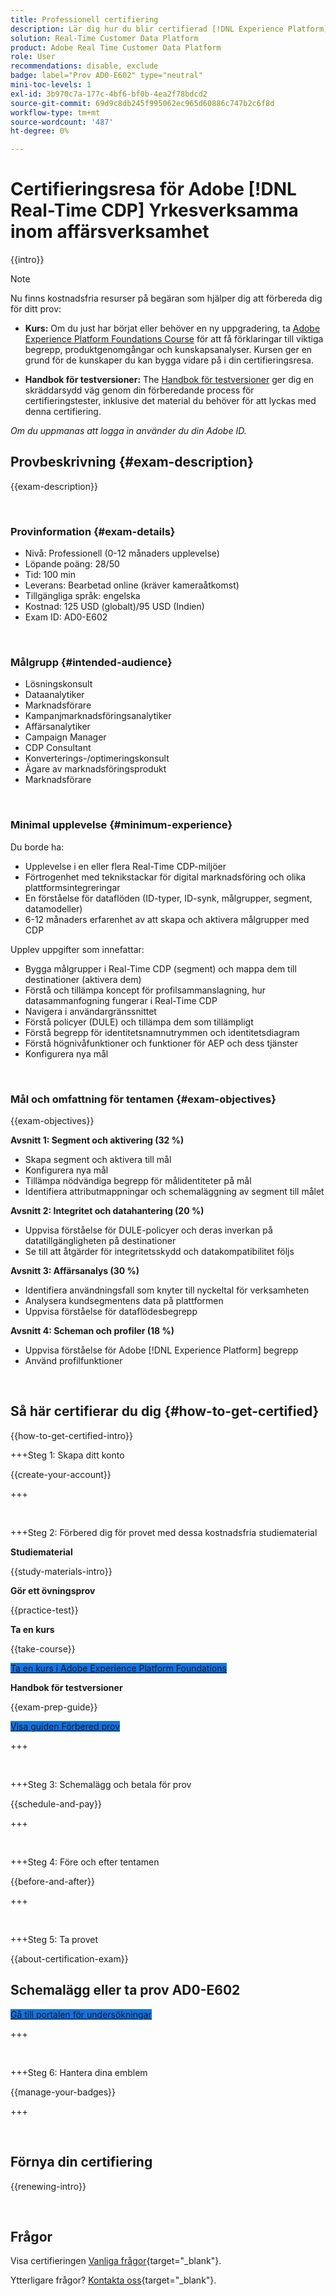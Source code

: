 ```yaml
---
title: Professionell certifiering
description: Lär dig hur du blir certifierad [!DNL Experience Platform] Professional in [!DNL Real-Time Customer Data Platform]
solution: Real-Time Customer Data Platform
product: Adobe Real Time Customer Data Platform
role: User
recommendations: disable, exclude
badge: label="Prov AD0-E602" type="neutral"
mini-toc-levels: 1
exl-id: 3b970c7a-177c-4bf6-bf0b-4ea2f78bdcd2
source-git-commit: 69d9c8db245f995062ec965d60886c747b2c6f8d
workflow-type: tm+mt
source-wordcount: '487'
ht-degree: 0%

---
```


# Certifieringsresa för Adobe [!DNL Real-Time CDP] Yrkesverksamma inom affärsverksamhet

{{intro}}

>[!NOTE]
>
>Nu finns kostnadsfria resurser på begäran som hjälper dig att förbereda dig för ditt prov:
>
>* **Kurs:** Om du just har börjat eller behöver en ny uppgradering, ta [Adobe Experience Platform Foundations Course](https://app.rockinfo.com/courses/216) för att få förklaringar till viktiga begrepp, produktgenomgångar och kunskapsanalyser. Kursen ger en grund för de kunskaper du kan bygga vidare på i din certifieringsresa.
>
>* **Handbok för testversioner:** The [Handbok för testversioner](https://app.rockinfo.com/courses/playScorm/377) ger dig en skräddarsydd väg genom din förberedande process för certifieringstester, inklusive det material du behöver för att lyckas med denna certifiering.
>
>_Om du uppmanas att logga in använder du din Adobe ID._

## Provbeskrivning {#exam-description}

{{exam-description}}

<br>

### Provinformation {#exam-details}

* Nivå: Professionell (0-12 månaders upplevelse)
* Löpande poäng: 28/50
* Tid: 100 min
* Leverans: Bearbetad online (kräver kameraåtkomst)
* Tillgängliga språk: engelska
* Kostnad: 125 USD (globalt)/95 USD (Indien)
* Exam ID: AD0-E602

<br>

### Målgrupp {#intended-audience}

* Lösningskonsult
* Dataanalytiker
* Marknadsförare
* Kampanjmarknadsföringsanalytiker
* Affärsanalytiker
* Campaign Manager
* CDP Consultant
* Konverterings-/optimeringskonsult
* Ägare av marknadsföringsprodukt
* Marknadsförare

<br>

### Minimal upplevelse {#minimum-experience}

Du borde ha:

* Upplevelse i en eller flera Real-Time CDP-miljöer
* Förtrogenhet med teknikstackar för digital marknadsföring och olika plattformsintegreringar
* En förståelse för dataflöden (ID-typer, ID-synk, målgrupper, segment, datamodeller)
* 6-12 månaders erfarenhet av att skapa och aktivera målgrupper med CDP

Upplev uppgifter som innefattar:

* Bygga målgrupper i Real-Time CDP (segment) och mappa dem till destinationer (aktivera dem)
* Förstå och tillämpa koncept för profilsammanslagning, hur datasammanfogning fungerar i Real-Time CDP
* Navigera i användargränssnittet
* Förstå policyer (DULE) och tillämpa dem som tillämpligt
* Förstå begrepp för identitetsnamnutrymmen och identitetsdiagram
* Förstå högnivåfunktioner och funktioner för AEP och dess tjänster
* Konfigurera nya mål

<br>

### Mål och omfattning för tentamen {#exam-objectives}

{{exam-objectives}}

**Avsnitt 1: Segment och aktivering (32 %)**

* Skapa segment och aktivera till mål
* Konfigurera nya mål
* Tillämpa nödvändiga begrepp för målidentiteter på mål
* Identifiera attributmappningar och schemaläggning av segment till målet

**Avsnitt 2: Integritet och datahantering (20 %)**

* Uppvisa förståelse för DULE-policyer och deras inverkan på datatillgängligheten på destinationer
* Se till att åtgärder för integritetsskydd och datakompatibilitet följs

**Avsnitt 3: Affärsanalys (30 %)**

* Identifiera användningsfall som knyter till nyckeltal för verksamheten
* Analysera kundsegmentens data på plattformen
* Uppvisa förståelse för dataflödesbegrepp

**Avsnitt 4: Scheman och profiler (18 %)**

* Uppvisa förståelse för Adobe [!DNL Experience Platform] begrepp
* Använd profilfunktioner

<br>

## Så här certifierar du dig {#how-to-get-certified}

{{how-to-get-certified-intro}}

+++Steg 1: Skapa ditt konto

{{create-your-account}}

+++

<br>

+++Steg 2: Förbered dig för provet med dessa kostnadsfria studiematerial

**Studiematerial**

{{study-materials-intro}}

**Gör ett övningsprov**

{{practice-test}}

**Ta en kurs**

{{take-course}}

<a href="https://app.rockinfo.com/courses/216" target="_blank" class="spectrum-Button spectrum-Button--fill spectrum-Button--accent spectrum-Button--sizeM is-margin-bottom-big-big at-element-click-tracking" style="background-color:#1473E6">

<span class="spectrum-Button-label has-no-wrap">
   Ta en kurs i Adobe Experience Platform Foundations
</span>
</a>

**Handbok för testversioner**

{{exam-prep-guide}}

<a href="https://app.rockinfo.com/courses/playScorm/377" target="_blank" class="spectrum-Button spectrum-Button--fill spectrum-Button--accent spectrum-Button--sizeM is-margin-bottom-big-big at-element-click-tracking" style="background-color:#1473E6">

<span class="spectrum-Button-label has-no-wrap">
   Visa guiden Förbered prov
</span>
</a>

+++

<br>

+++Steg 3: Schemalägg och betala för prov

{{schedule-and-pay}}

+++

<br>

+++Steg 4: Före och efter tentamen

{{before-and-after}}

+++

<br>

+++Steg 5: Ta provet

{{about-certification-exam}}

## Schemalägg eller ta prov AD0-E602

<a href="https://www.certmetrics.com/adobe/candidate/examity_sso.aspx?eid=AD0-E602" target="_blank" class="spectrum-Button spectrum-Button--fill spectrum-Button--accent spectrum-Button--sizeM is-margin-bottom-big-big at-element-click-tracking" style="background-color:#1473E6">

<span class="spectrum-Button-label has-no-wrap">
   Gå till portalen för undersökningar
</span>
</a>

+++

<br>

+++Steg 6: Hantera dina emblem

{{manage-your-badges}}

+++

<br>

## Förnya din certifiering

{{renewing-intro}}

<br>

## Frågor

Visa certifieringen [Vanliga frågor](https://experienceleague.adobe.com/docs/certification/certification/faq.html){target="_blank"}.

Ytterligare frågor? [Kontakta oss](mailto:certif@adobe.com){target="_blank"}.